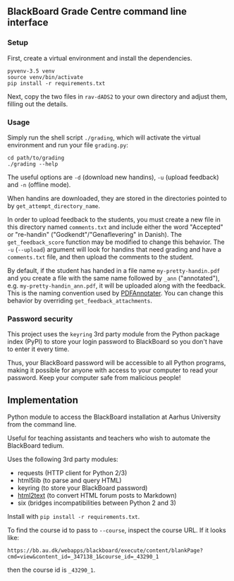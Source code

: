 ## BlackBoard Grade Centre command line interface

### Setup

First, create a virtual environment and install the dependencies.

```
pyvenv-3.5 venv
source venv/bin/activate
pip install -r requirements.txt
```

Next, copy the two files in `rav-dADS2` to
your own directory and adjust them, filling out the details.

### Usage

Simply run the shell script `./grading`,
which will activate the virtual environment
and run your file `grading.py`:
```
cd path/to/grading
./grading --help
```

The useful options are `-d` (download new handins),
`-u` (upload feedback) and `-n` (offline mode).

When handins are downloaded, they are stored in the directories
pointed to by `get_attempt_directory_name`.

In order to upload feedback to the students, you must create a new file in this
directory named `comments.txt` and include either the word "Accepted"
or "re-handin" ("Godkendt"/"Genaflevering" in Danish).
The `get_feedback_score` function may be modified to change this behavior.
The `-u` (`--upload`) argument will look for handins that need grading
and have a `comments.txt` file, and then upload the comments to the student.

By default, if the student has handed in a file name `my-pretty-handin.pdf`
and you create a file with the same name followed by `_ann` ("annotated"),
e.g. `my-pretty-handin_ann.pdf`, it will be uploaded along with the feedback.
This is the naming convention used by
[PDFAnnotater](https://github.com/Mortal/pdfannotater).
You can change this behavior by overriding `get_feedback_attachments`.


### Password security

This project uses the `keyring` 3rd party module from the Python package index (PyPI)
to store your login password to BlackBoard so you don't have to enter it every time.

Thus, your BlackBoard password will be accessible to all Python programs,
making it possible for anyone with access to your computer to read your
password. Keep your computer safe from malicious people!


## Implementation

Python module to access the BlackBoard installation at Aarhus University
from the command line.

Useful for teaching assistants and teachers who wish to automate the BlackBoard
tedium.

Uses the following 3rd party modules:

* requests (HTTP client for Python 2/3)
* html5lib (to parse and query HTML)
* keyring (to store your BlackBoard password)
* [html2text](https://github.com/Alir3z4/html2text) (to convert HTML forum posts to Markdown)
* six (bridges incompatibilities between Python 2 and 3)

Install with `pip install -r requirements.txt`.

To find the course id to pass to `--course`,
inspect the course URL. If it looks like:

`https://bb.au.dk/webapps/blackboard/execute/content/blankPage?cmd=view&content_id=_347138_1&course_id=_43290_1`

then the course id is `_43290_1`.
